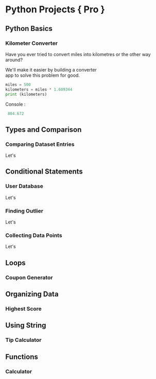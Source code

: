 # Python Projects { Pro }

## Python Basics

### Kilometer Converter
 Have you ever tried to convert miles into 
 kilometres or the other way around?

 We'll make it easier by building a converter  
 app to solve this problem for good.

 ```python
 miles = 500
 kilometers = miles * 1.609344
 print (kilometers)
```
 Console :
```python
 804.672 
```

## Types and Comparison

### Comparing Dataset Entries
 Let's

## Conditional Statements

### User Database 
 Let's

### Finding Outlier
 Let's

### Collecting Data Points
 Let's 

## Loops

### Coupon Generator 

## Organizing Data

### Highest Score

## Using String

### Tip Calculator 

## Functions

### Calculator 
